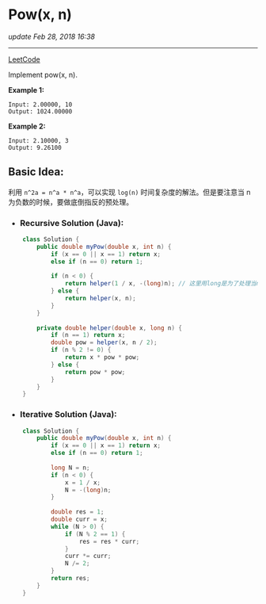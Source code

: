 # Pow(x, n) 
_update Feb 28, 2018  16:38_

---
[LeetCode](https://leetcode.com/problems/powx-n/description/)

Implement pow(x, n).

**Example 1:**

    Input: 2.00000, 10
    Output: 1024.00000
    
**Example 2:**
    
    Input: 2.10000, 3
    Output: 9.26100
    
    
## Basic Idea:
利用 `n^2a = n^a * n^a`，可以实现 `log(n)` 时间复杂度的解法。但是要注意当 n 为负数的时候，要做底倒指反的预处理。

* ### Recursive Solution (Java):
```java
    class Solution {
        public double myPow(double x, int n) {
            if (x == 0 || x == 1) return x;
            else if (n == 0) return 1;
            
            if (n < 0) {
                return helper(1 / x, -(long)n); // 这里用long是为了处理当n为 -2147483648 的情况，避免overflow
            } else {
                return helper(x, n);
            }
        }
        
        private double helper(double x, long n) {
            if (n == 1) return x;
            double pow = helper(x, n / 2);
            if (n % 2 != 0) {
                return x * pow * pow;
            } else {
                return pow * pow;   
            }
        }
    }
```

* ### Iterative Solution (Java):
```java
    class Solution {
        public double myPow(double x, int n) {
            if (x == 0 || x == 1) return x;
            else if (n == 0) return 1;
            
            long N = n;
            if (n < 0) {
                x = 1 / x;
                N = -(long)n;
            }
            
            double res = 1;
            double curr = x;
            while (N > 0) {
                if (N % 2 == 1) {
                    res = res * curr;
                }
                curr *= curr;
                N /= 2;
            }
            return res;
        }
    }
```














